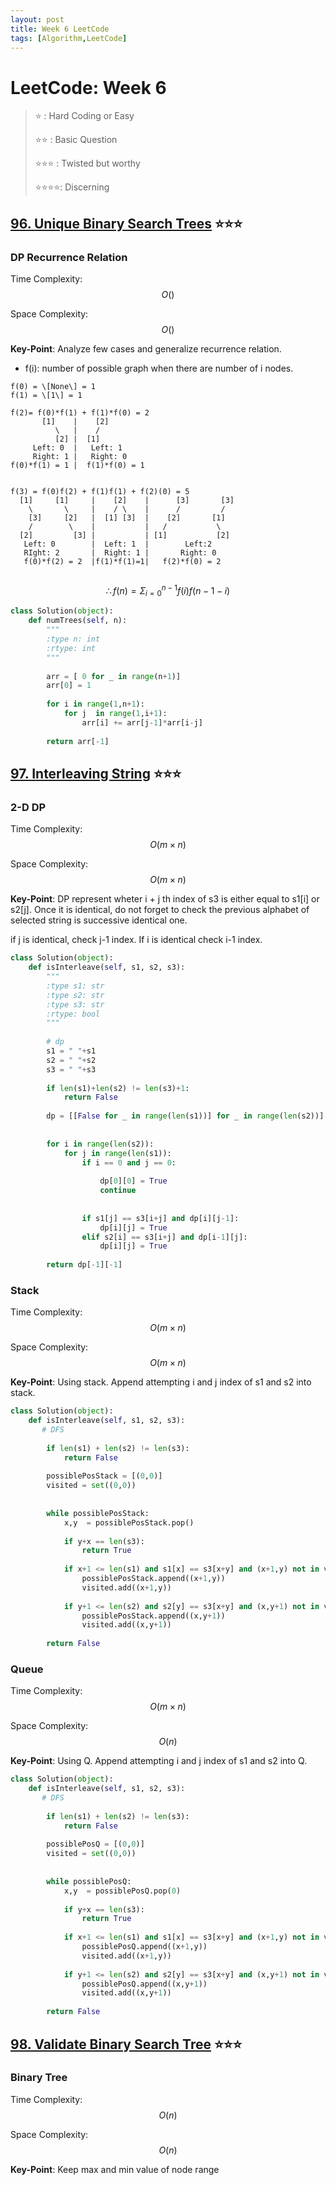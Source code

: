 ```yaml
---
layout: post
title: Week 6 LeetCode
tags: [Algorithm,LeetCode]
---
```

# LeetCode: Week 6
> :star: : Hard Coding or Easy
>
> :star::star: : Basic Question
>
> :star::star::star: : Twisted but worthy
>
> :star::star::star::star:: Discerning
## [96. Unique Binary Search Trees](https://leetcode.com/problems/unique-binary-search-trees/) :star::star::star:

### DP Recurrence Relation

Time Complexity: $$O()$$

Space Complexity: $$O()$$

**Key-Point**: Analyze few cases and generalize recurrence relation.
* f(i): number of possible graph when there are number of i nodes.
```
f(0) = \[None\] = 1 
f(1) = \[1\] = 1

f(2)= f(0)*f(1) + f(1)*f(0) = 2
       [1]    |    [2]
          \   |    /
          [2] |  [1]
     Left: 0  |   Left: 1
     Right: 1 |   Right: 0
f(0)*f(1) = 1 |  f(1)*f(0) = 1
          
          
f(3) = f(0)f(2) + f(1)f(1) + f(2)(0) = 5
  [1]     [1]     |    [2]    |      [3]       [3]
    \       \     |    / \    |      /         /
    [3]     [2]   |  [1] [3]  |    [2]       [1]
    /        \    |           |   /           \
  [2]         [3] |           | [1]           [2]
   Left: 0        |  Left: 1  |        Left:2
   RIght: 2       |  Right: 1 |       Right: 0
   f(0)*f(2) = 2  |f(1)*f(1)=1|   f(2)*f(0) = 2
      
```
$$
\therefore f(n) = \Sigma_{i=0}^{n-1}{f(i)f(n-1-i)}
$$


```python
class Solution(object):
    def numTrees(self, n):
        """
        :type n: int
        :rtype: int
        """
        
        arr = [ 0 for _ in range(n+1)]
        arr[0] = 1
        
        for i in range(1,n+1):
            for j  in range(1,i+1):
                arr[i] += arr[j-1]*arr[i-j]
                
        return arr[-1]
```

## [97. Interleaving String](https://leetcode.com/problems/interleaving-string/) :star::star::star:

### 2-D DP

Time Complexity: $$O(m\times n)$$

Space Complexity: $$O(m \times n)$$

**Key-Point**: DP represent wheter i + j th index of s3 is either equal to s1\[i] or s2\[j]. Once it is identical, do not forget to check the previous alphabet of selected string is successive identical one.

if j is identical, check j-1 index. If i is identical check i-1 index.


```python
class Solution(object):
    def isInterleave(self, s1, s2, s3):
        """
        :type s1: str
        :type s2: str
        :type s3: str
        :rtype: bool
        """
        
        # dp
        s1 = " "+s1
        s2 = " "+s2
        s3 = " "+s3
        
        if len(s1)+len(s2) != len(s3)+1:
            return False
        
        dp = [[False for _ in range(len(s1))] for _ in range(len(s2))]
        
       
        for i in range(len(s2)):
            for j in range(len(s1)):
                if i == 0 and j == 0:
                    
                    dp[0][0] = True
                    continue
            
            
                if s1[j] == s3[i+j] and dp[i][j-1]: 
                    dp[i][j] = True
                elif s2[i] == s3[i+j] and dp[i-1][j]:
                    dp[i][j] = True
                
        return dp[-1][-1]
```
### Stack

Time Complexity: $$O(m\times n)$$

Space Complexity: $$O(m\times n)$$

**Key-Point**:  Using stack. Append attempting i and j index of s1 and s2 into stack.
```python
class Solution(object):
    def isInterleave(self, s1, s2, s3):
       # DFS
    
        if len(s1) + len(s2) != len(s3):
            return False
        
        possiblePosStack = [(0,0)]
        visited = set((0,0))
        
        
        while possiblePosStack:
            x,y  = possiblePosStack.pop()
           
            if y+x == len(s3):
                return True
            
            if x+1 <= len(s1) and s1[x] == s3[x+y] and (x+1,y) not in visited:
                possiblePosStack.append((x+1,y))        
                visited.add((x+1,y))
            
            if y+1 <= len(s2) and s2[y] == s3[x+y] and (x,y+1) not in visited:
                possiblePosStack.append((x,y+1))
                visited.add((x,y+1))
                
        return False    

```

### Queue

Time Complexity: $$O(m\times n)$$

Space Complexity: $$O(n)$$

**Key-Point**: Using Q. Append attempting i and j index of s1 and s2 into Q.

```python
class Solution(object):
    def isInterleave(self, s1, s2, s3):
       # DFS
    
        if len(s1) + len(s2) != len(s3):
            return False
        
        possiblePosQ = [(0,0)]
        visited = set((0,0))
        
        
        while possiblePosQ:
            x,y  = possiblePosQ.pop(0)
           
            if y+x == len(s3):
                return True
            
            if x+1 <= len(s1) and s1[x] == s3[x+y] and (x+1,y) not in visited:
                possiblePosQ.append((x+1,y))        
                visited.add((x+1,y))
            
            if y+1 <= len(s2) and s2[y] == s3[x+y] and (x,y+1) not in visited:
                possiblePosQ.append((x,y+1))
                visited.add((x,y+1))
                
        return False  

```

## [98. Validate Binary Search Tree](https://leetcode.com/problems/validate-binary-search-tree/) :star::star::star:

### Binary Tree

Time Complexity: $$O(n)$$

Space Complexity: $$O(n)$$

**Key-Point**: Keep  max and min value of node range

```python


```

